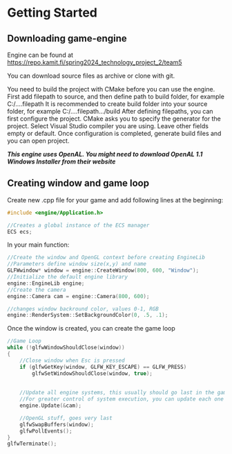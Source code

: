 # Getting Started

## Downloading game-engine

Engine can be found at https://repo.kamit.fi/spring2024_technology_project_2/team5

You can download source files as archive or clone with git.

You need to build the project with CMake before you can use the engine.
First add filepath to source, and then define path to build folder, for example C:/....filepath
It is recommended to create build folder into your source folder, for example C:/....filepath.../build
After defining filepaths, you can first configure the project. CMake asks you to specify the generator for the project. Select Visual Studio compiler you are using. Leave other fields empty or default.
Once configuration is completed, generate build files and you can open project.

***This engine uses OpenAL. You might need to download OpenAL 1.1 Windows Installer from their website***


## Creating window and game loop

Create new .cpp file for your game and add following lines at the beginning:
```cpp
#include <engine/Application.h>

//Creates a global instance of the ECS manager
ECS ecs;
```

In your main function:
```cpp
//Create the window and OpenGL context before creating EngineLib
//Parameters define window size(x,y) and name
GLFWwindow* window = engine::CreateWindow(800, 600, "Window");
//Initialize the default engine library
engine::EngineLib engine;
//Create the camera
engine::Camera cam = engine::Camera(800, 600);

//changes window backround color, values 0-1, RGB
engine::RenderSystem::SetBackgroundColor(0, .5, .1);
```

Once the window is created, you can create the game loop

```cpp
//Game Loop
while (!glfwWindowShouldClose(window))
{
	//Close window when Esc is pressed
	if (glfwGetKey(window, GLFW_KEY_ESCAPE) == GLFW_PRESS)
		glfwSetWindowShouldClose(window, true);
		
   
    //Update all engine systems, this usually should go last in the game loop
	//For greater control of system execution, you can update each one manually
	engine.Update(&cam);

	//OpenGL stuff, goes very last
	glfwSwapBuffers(window);
	glfwPollEvents();
}
glfwTerminate();

```
